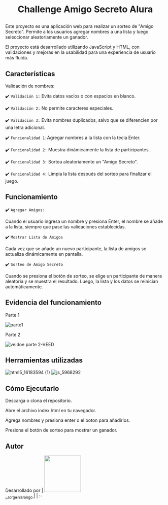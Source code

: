 <h1 align="center">
  
Challenge Amigo Secreto Alura
  
</h1>


Este proyecto es una aplicación web para realizar un sorteo de "Amigo Secreto". Permite a los usuarios agregar nombres a una lista y luego seleccionar aleatoriamente un ganador.

El proyecto está desarrollado utilizando JavaScript y HTML, con validaciones y mejoras en la usabilidad para una experiencia de usuario más fluida.

## Características

Validación de nombres:

:heavy_check_mark: `Validación 1:` Evita datos vacíos o con espacios en blanco.

:heavy_check_mark: `Validación 2:` No permite caracteres especiales. 

:heavy_check_mark: `Validación 3:` Evita nombres duplicados, salvo que se diferencien por una letra adicional.

:heavy_check_mark: `Funcionalidad 1:`Agregar nombres a la lista con la tecla Enter.

:heavy_check_mark: `Funcionalidad 2:` Muestra dinámicamente la lista de participantes.

:heavy_check_mark: `Funcionalidad 3:` Sortea aleatoriamente un "Amigo Secreto".

:heavy_check_mark: `Funcionalidad 4:` Limpia la lista después del sorteo para finalizar el juego.



## Funcionamiento
:heavy_check_mark: `Agregar Amigos:` 

Cuando el usuario ingresa un nombre y presiona Enter, el nombre se añade a la lista, siempre que pase las validaciones establecidas.

:heavy_check_mark: `Mostrar Lista de Amigos`

Cada vez que se añade un nuevo participante, la lista de amigos se actualiza dinámicamente en pantalla.

:heavy_check_mark: `Sorteo de Amigo Secreto`

Cuando se presiona el botón de sorteo, se elige un participante de manera aleatoria y se muestra el resultado. Luego, la lista y los datos se reinician automáticamente.


## Evidencia del funcionamiento
Parte 1

![parte1](https://github.com/user-attachments/assets/2b64b7cc-8fcb-4e1a-9fc7-147783ccf6ee)

Parte 2

![veidoe parte 2-VEED](https://github.com/user-attachments/assets/c180149a-c0f7-4c2d-b57b-cffe81fca8db)


## Herramientas utilizadas

![html5_16183594 (1)](https://github.com/user-attachments/assets/8da645ed-2d86-4e32-aa96-a6db07bc1516)
![js_5968292](https://github.com/user-attachments/assets/3ad19f7d-6ee4-4067-8f8e-e69c0eca5e38)


## Cómo Ejecutarlo

Descarga o clona el repositorio.

Abre el archivo index.html en tu navegador.

Agrega nombres y presiona enter o el boton para añadirlos.

Presiona el botón de sorteo para mostrar un ganador.


## Autor
Desarrollado por 
| [<img src="https://avatars.githubusercontent.com/u/69656482?v=4&size=64" width=115><br><sub>_Jorge Yarango </sub>](https://github.com/jyarango) | 
| :- 
